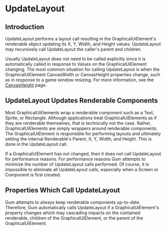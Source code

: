 # UpdateLayout

## Introduction

UpdateLayout performs a layout call resulting in the GraphicalUiElement's renderable object updating its X, Y, Width, and Height values. UpdateLayout may recursively call UpdateLayout the caller's parent and children.

Usually UpdateLayout does not need to be called explicitly since it is automatically called in response to Values on the GraphicalUiElement changing. The most common situation for calling UpdateLayout is when the GraphicalUiElement CanvasWidth or CanvasHeight properties change, such as in response to a game window resizing. For more information, see the [CanvasHeight](canvasheight.md) page.

## UpdateLayout Updates Renderable Components

Most GraphicalUiElements wrap a renderable component such as a Text, Sprite, or Rectangle. Although applications treat GraphicalUiElements as if they are renderable themselves, that is technically not the case. Rather, GraphicalUiElements are simply wrappers around renderable components. The GraphicalUiElement is responsible for performing layouts and ultimately setting the internal Renderable's Parent, X, Y, Width, and Height. This is done in the UpdateLayout call.

If a GraphicalUiElement has not changed, then it does not call UpdateLayout for performance reasons.  For performance reasons Gum attempts to minimize the number of UpdateLayout calls performed. Of course, it is impossible to eliminate all UpdateLayout calls, especially when a Screen or Component is first created.

## Properties Which Call UpdateLayout

Gum attempts to always keep renderable components up-to-date. Therefore, Gum automatically calls UpdateLayout if a GraphicalUiElement's property changes which may cascading impacts on the contained renderable, children of the GraphicalUiElement, or the parent of the GraphicalUiElement.
